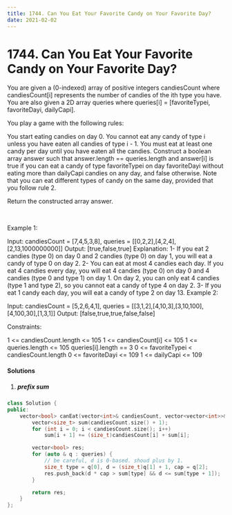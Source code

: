 ```yaml
---
title: 1744. Can You Eat Your Favorite Candy on Your Favorite Day?
date: 2021-02-02
---
```


# 1744. Can You Eat Your Favorite Candy on Your Favorite Day?

You are given a (0-indexed) array of positive integers candiesCount where candiesCount[i] represents the number of candies of the ith type you have. You are also given a 2D array queries where queries[i] = [favoriteTypei, favoriteDayi, dailyCapi].

You play a game with the following rules:

You start eating candies on day 0.
You cannot eat any candy of type i unless you have eaten all candies of type i - 1.
You must eat at least one candy per day until you have eaten all the candies.
Construct a boolean array answer such that answer.length == queries.length and answer[i] is true if you can eat a candy of type favoriteTypei on day favoriteDayi without eating more than dailyCapi candies on any day, and false otherwise. Note that you can eat different types of candy on the same day, provided that you follow rule 2.

Return the constructed array answer.

 

Example 1:

Input: candiesCount = [7,4,5,3,8], queries = [[0,2,2],[4,2,4],[2,13,1000000000]]
Output: [true,false,true]
Explanation:
1- If you eat 2 candies (type 0) on day 0 and 2 candies (type 0) on day 1, you will eat a candy of type 0 on day 2.
2- You can eat at most 4 candies each day.
   If you eat 4 candies every day, you will eat 4 candies (type 0) on day 0 and 4 candies (type 0 and type 1) on day 1.
   On day 2, you can only eat 4 candies (type 1 and type 2), so you cannot eat a candy of type 4 on day 2.
3- If you eat 1 candy each day, you will eat a candy of type 2 on day 13.
Example 2:

Input: candiesCount = [5,2,6,4,1], queries = [[3,1,2],[4,10,3],[3,10,100],[4,100,30],[1,3,1]]
Output: [false,true,true,false,false]
 

Constraints:

1 <= candiesCount.length <= 105
1 <= candiesCount[i] <= 105
1 <= queries.length <= 105
queries[i].length == 3
0 <= favoriteTypei < candiesCount.length
0 <= favoriteDayi <= 109
1 <= dailyCapi <= 109

#### Solutions

1. ##### prefix sum

```c++
class Solution {
public:
    vector<bool> canEat(vector<int>& candiesCount, vector<vector<int>>& queries) {
        vector<size_t> sum(candiesCount.size() + 1);
        for (int i = 0; i < candiesCount.size(); i++)
            sum[i + 1] += (size_t)candiesCount[i] + sum[i];

        vector<bool> res;
        for (auto & q : queries) {
            // be careful, d is 0-based. shoud plus by 1.
            size_t type = q[0], d = (size_t)q[1] + 1, cap = q[2];
            res.push_back(d * cap > sum[type] && d <= sum[type + 1]);
        }

        return res;
    }
};
```